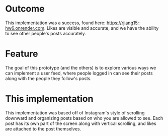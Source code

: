 # Outcome

This implementation was a success, found here: https://rjiang15-hw6.onrender.com. Likes are visible and accurate, and we have the ability to see other people's posts accurately.

# Feature

The goal of this prototype (and the others) is to explore various ways we can implement a user feed, where people logged in can see their posts along with the people they follow's posts.

# This implementation

This implementation was based off of Instagram's style of scrolling downward and organizing posts based on who you are allowed to see. Each post has its own part of the screen along with vertical scrolling, and likes are attached to the post themselves.